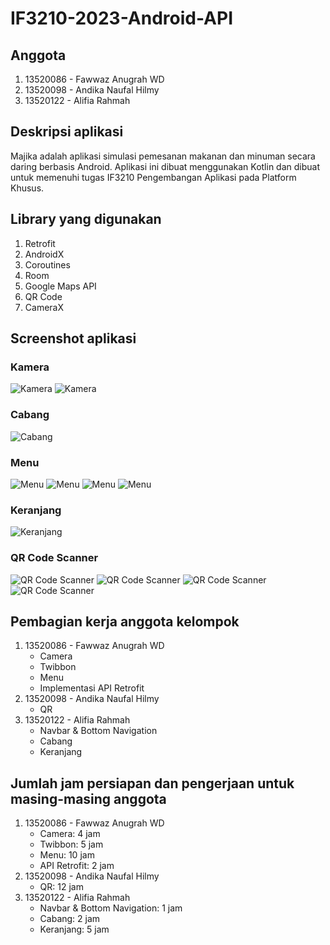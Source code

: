 # IF3210-2023-Android-API

## Anggota

1. 13520086 - Fawwaz Anugrah WD
2. 13520098 - Andika Naufal Hilmy
3. 13520122 - Alifia Rahmah

## Deskripsi aplikasi

Majika adalah aplikasi simulasi pemesanan makanan dan minuman secara daring berbasis Android.
Aplikasi ini dibuat menggunakan Kotlin dan dibuat untuk memenuhi tugas IF3210 Pengembangan Aplikasi pada Platform Khusus.

## Library yang digunakan

1. Retrofit
2. AndroidX
3. Coroutines
4. Room
5. Google Maps API
6. QR Code
7. CameraX

## Screenshot aplikasi

### Kamera

![Kamera](screenshot/camera_1.jpg)
![Kamera](screenshot/camera_2.jpg)

### Cabang

![Cabang](screenshot/branch.jpg)

### Menu

![Menu](screenshot/menu_1.jpg)
![Menu](screenshot/menu_2.jpg)
![Menu](screenshot/menu_3.jpg)
![Menu](screenshot/menu_4.jpg)

### Keranjang

![Keranjang](screenshot/cart.jpg)

### QR Code Scanner
![QR Code Scanner](./screenshot/qrscanner_scanning.jpg)
![QR Code Scanner](./screenshot/qrscanner_success.jpg)
![QR Code Scanner](./screenshot/qrscanner_failure.jpg)
![QR Code Scanner](./screenshot/qrscanner_landscape.jpg)

## Pembagian kerja anggota kelompok

1. 13520086 - Fawwaz Anugrah WD
    - Camera
    - Twibbon
    - Menu
    - Implementasi API Retrofit
2. 13520098 - Andika Naufal Hilmy
   - QR
3. 13520122 - Alifia Rahmah
   - Navbar & Bottom Navigation
   - Cabang
   - Keranjang

## Jumlah jam persiapan dan pengerjaan untuk masing-masing anggota

1. 13520086 - Fawwaz Anugrah WD
    - Camera: 4 jam
    - Twibbon: 5 jam
    - Menu: 10 jam
    - API Retrofit: 2 jam
2. 13520098 - Andika Naufal Hilmy
    - QR: 12 jam
3. 13520122 - Alifia Rahmah
    - Navbar & Bottom Navigation: 1 jam
    - Cabang: 2 jam
    - Keranjang: 5 jam
